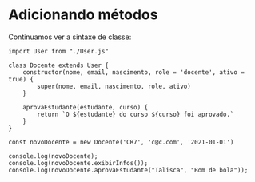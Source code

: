 # Adicionando métodos

Continuamos ver a sintaxe de classe:

    import User from "./User.js"

    class Docente extends User {
        constructor(nome, email, nascimento, role = 'docente', ativo = true) {
            super(nome, email, nascimento, role, ativo)
        }

        aprovaEstudante(estudante, curso) {
            return `O ${estudante} do curso ${curso} foi aprovado.`
        }
    }

    const novoDocente = new Docente('CR7', 'c@c.com', '2021-01-01')

    console.log(novoDocente);
    console.log(novoDocente.exibirInfos());
    console.log(novoDocente.aprovaEstudante("Talisca", "Bom de bola"));

